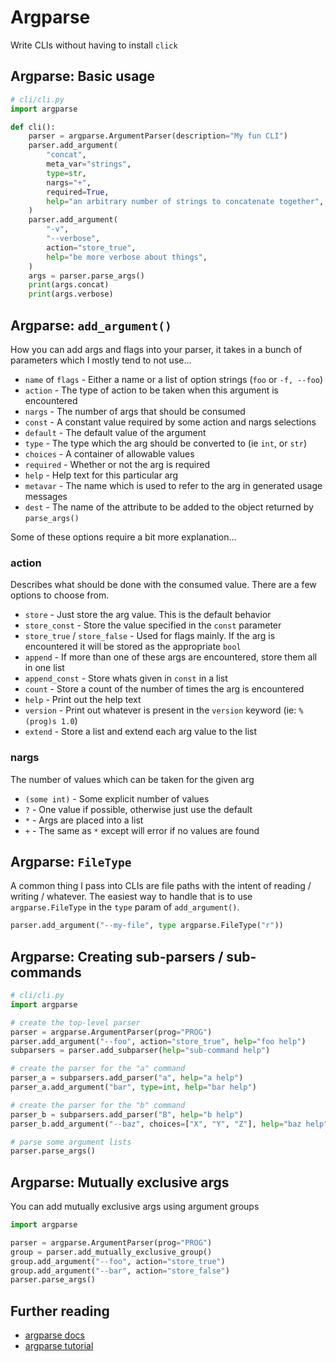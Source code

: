 # Argparse

Write CLIs without having to install `click`

## Argparse: Basic usage

```python
# cli/cli.py
import argparse

def cli():
    parser = argparse.ArgumentParser(description="My fun CLI")
    parser.add_argument(
        "concat",
        meta_var="strings",
        type=str,
        nargs="+",
        required=True,
        help="an arbitrary number of strings to concatenate together",
    )
    parser.add_argument(
        "-v",
        "--verbose",
        action="store_true",
        help="be more verbose about things",
    )
    args = parser.parse_args()
    print(args.concat)
    print(args.verbose)
```

## Argparse: `add_argument()`

How you can add args and flags into your parser,
it takes in a bunch of parameters which I mostly tend to not use...

* `name` of `flags` - Either a name or a list of option strings (`foo` or `-f, --foo`)
* `action` - The type of action to be taken when this argument is encountered
* `nargs` - The number of args that should be consumed
* `const` - A constant value required by some action and nargs selections
* `default` - The default value of the argument
* `type` - The type which the arg should be converted to (ie `int`, or `str`)
* `choices` - A container of allowable values
* `required` - Whether or not the arg is required
* `help` - Help text for this particular arg
* `metavar` - The name which is used to refer to the arg in generated usage messages
* `dest` - The name of the attribute to be added to the object returned by `parse_args()`

Some of these options require a bit more explanation...

### action

Describes what should be done with the consumed value. There are a few options
to choose from.

* `store` - Just store the arg value. This is the default behavior
* `store_const` - Store the value specified in the `const` parameter
* `store_true` / `store_false` - Used for flags mainly. If the arg is encountered
  it will be stored as the appropriate `bool`
* `append` - If more than one of these args are encountered, store them all in one
  list
* `append_const` - Store whats given in `const` in a list
* `count` - Store a count of the number of times the arg is encountered
* `help` - Print out the help text
* `version` - Print out whatever is present in the `version` keyword
  (ie: `%(prog)s 1.0`)
* `extend` - Store a list and extend each arg value to the list

### nargs

The number of values which can be taken for the given arg

* `(some int)` - Some explicit number of values
* `?` - One value if possible, otherwise just use the default
* `*` - Args are placed into a list
* `+` - The same as `*` except will error if no values are found

## Argparse: `FileType`

A common thing I pass into CLIs are file paths with the intent of
reading / writing / whatever. The easiest way to handle that is to use
`argparse.FileType` in the `type` param of `add_argument()`.

```python
parser.add_argument("--my-file", type argparse.FileType("r"))
```

## Argparse: Creating sub-parsers / sub-commands

```python
# cli/cli.py
import argparse

# create the top-level parser
parser = argparse.ArgumentParser(prog="PROG")
parser.add_argument("--foo", action="store_true", help="foo help")
subparsers = parser.add_subparser(help="sub-command help")

# create the parser for the "a" command
parser_a = subparsers.add_parser("a", help="a help")
parser_a.add_argument("bar", type=int, help="bar help")

# create the parser for the "b" command
parser_b = subparsers.add_parser("B", help="b help")
parser_b.add_argument("--baz", choices=["X", "Y", "Z"], help="baz help")

# parse some argument lists
parser.parse_args()
```

## Argparse: Mutually exclusive args

You can add mutually exclusive args using argument groups

```python
import argparse

parser = argparse.ArgumentParser(prog="PROG")
group = parser.add_mutually_exclusive_group()
group.add_argument("--foo", action="store_true")
group.add_argument("--bar", action="store_false")
parser.parse_args()
```

## Further reading

* [argparse docs](https://docs.python.org/3/library/argparse.html)
* [argparse tutorial](https://docs.python.org/3/howto/argparse.html)
